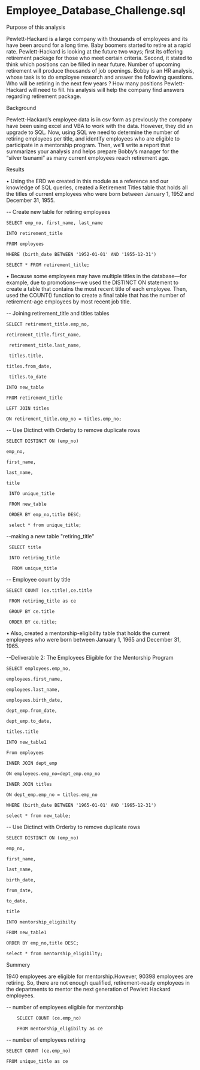 # Employee_Database_Challenge.sql

Purpose of this analysis

Pewlett-Hackard is a large company with thousands of employees and its have been around for a long time. Baby boomers started to retire at a rapid rate. Pewlett-Hackard is looking at the future two ways; first its offering retirement package for those who meet certain criteria. Second, it stated to think which positions can be filled in near future. Number of upcoming retirement will produce thousands of job openings. Bobby is an HR analysis, whose task is to do employee research and answer the following questions. Who will be retiring in the next few years ? How many positions Pewlett-Hackard will need to fill. his analysis will help the company find answers regarding retirement package.

Background

Pewlett-Hackard’s employee data is in csv form as previously the company have been using excel and VBA to work with the data. However, they did an upgrade to SQL. Now, using SQL we need to determine the number of retiring employees per title, and identify employees who are eligible to participate in a mentorship program. Then, we’ll write a report that summarizes your analysis and helps prepare Bobby’s manager for the “silver tsunami” as many current employees reach retirement age.

Results

• Using the ERD we created in this module as a reference and our knowledge of SQL queries, created a Retirement Titles table that holds all the titles of current employees who were born between January 1, 1952 and December 31, 1955.

-- Create new table for retiring employees

    SELECT emp_no, first_name, last_name

    INTO retirement_title

    FROM employees

    WHERE (birth_date BETWEEN '1952-01-01' AND '1955-12-31')

    SELECT * FROM retirement_title;
• Because some employees may have multiple titles in the database—for example, due to promotions—we used the DISTINCT ON statement to create a table that contains the most recent title of each employee. Then, used the COUNT() function to create a final table that has the number of retirement-age employees by most recent job title.

-- Joining retirement_title and titles tables

    SELECT retirement_title.emp_no,

    retirement_title.first_name,

     retirement_title.last_name,

     titles.title,

    titles.from_date,

     titles.to_date

    INTO new_table 

    FROM retirement_title

    LEFT JOIN titles

    ON retirement_title.emp_no = titles.emp_no;
    
-- Use Dictinct with Orderby to remove duplicate rows

    SELECT DISTINCT ON (emp_no)

    emp_no,

    first_name,

    last_name,

    title

     INTO unique_title

     FROM new_table

     ORDER BY emp_no,title DESC;

     select * from unique_title;
     
--making a new table "retiring_title"

     SELECT title

     INTO retiring_title

      FROM unique_title
      
-- Employee count by title

    SELECT COUNT (ce.title),ce.title

     FROM retiring_title as ce

     GROUP BY ce.title

     ORDER BY ce.title;
     
• Also, created a mentorship-eligibility table that holds the current employees who were born between January 1, 1965 and December 31, 1965.

--Deliverable 2: The Employees Eligible for the Mentorship Program

    SELECT employees.emp_no,

    employees.first_name,

    employees.last_name,

    employees.birth_date, 

    dept_emp.from_date,

    dept_emp.to_date,

    titles.title

    INTO new_table1

    From employees

    INNER JOIN dept_emp

    ON employees.emp_no=dept_emp.emp_no

    INNER JOIN titles

    ON dept_emp.emp_no = titles.emp_no

    WHERE (birth_date BETWEEN '1965-01-01' AND '1965-12-31')

    select * from new_table;
    
-- Use Dictinct with Orderby to remove duplicate rows

    SELECT DISTINCT ON (emp_no)

    emp_no,

    first_name,

    last_name,

    birth_date,

    from_date,

    to_date,

    title

    INTO mentorship_eligibilty

    FROM new_table1

    ORDER BY emp_no,title DESC;

    select * from mentorship_eligibilty;
    
Summery

1940 employees are eligible for mentorship.However, 90398 employees are retiring. So, there are not enough qualified, retirement-ready employees in the departments to mentor the next generation of Pewlett Hackard employees.

-- number of employees eligible for mentorship

        SELECT COUNT (ce.emp_no)
    
        FROM mentorship_eligibilty as ce
        
-- number of employees retiring 

    SELECT COUNT (ce.emp_no)
    
    FROM unique_title as ce
